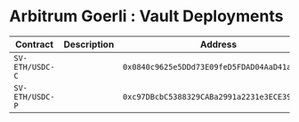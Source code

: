 # Arbitrum Goerli : Vault Deployments

| Contract        | Description | Address                                      |                                                                                     |
| --------------- | ----------- | -------------------------------------------- | ----------------------------------------------------------------------------------- |
| `SV-ETH/USDC-C` |             | `0x0840c9625e5DDd73E09feD5FDAD04AaD41af7477` | [🔗](https://goerli.arbiscan.io/address/0x0840c9625e5DDd73E09feD5FDAD04AaD41af7477) |
| `SV-ETH/USDC-P` |             | `0xc97DBcbC5388329CABa2991a2231e3ECE395Cc02` | [🔗](https://goerli.arbiscan.io/address/0xc97DBcbC5388329CABa2991a2231e3ECE395Cc02) |
